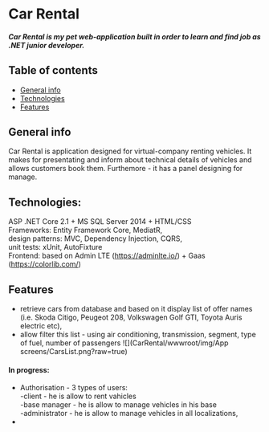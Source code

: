 # Car Rental
##### Car Rental is my pet web-application built in order to learn and find job as .NET junior developer.  

## Table of contents
* [General info](#general-info)
* [Technologies](#technologies)
* [Features](#features)

## General info
Car Rental is application designed for virtual-company renting vehicles. It makes for presentating and inform about technical details of vehicles and allows customers book them. Furthemore - it has a panel designing for manage.

## Technologies: 
ASP .NET Core 2.1 + MS SQL Server 2014 + HTML/CSS \
Frameworks: Entity Framework Core, MediatR, \
design patterns: MVC, Dependency Injection, CQRS, \
unit tests: xUnit, AutoFixture \
Frontend: based on Admin LTE (https://adminlte.io/) + Gaas (https://colorlib.com/) 

## Features
* retrieve cars from database and based on it display list of offer names (i.e. Skoda Citigo, Peugeot 208, Volkswagen Golf GTI, Toyota Auris electric etc), 
* allow filter this list - using air conditioning, transmission, segment, type of fuel, number of passengers
![](CarRental/wwwroot/img/App screens/CarsList.png?raw=true)
#### In progress:
* Authorisation - 3 types of users: \
-client - he is allow to rent vahicles \
-base manager - he is allow to manage vehicles in his base \
-administrator - he is allow to manage vehicles in all localizations, 
*


[CarsListForCustomers]: "CarRental/wwwroot/img/App%20screens/CarsList.png "CarsListForCustomers"
